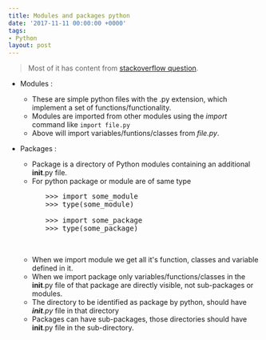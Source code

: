 ```yaml
---
title: Modules and packages python 
date: '2017-11-11 00:00:00 +0000'
tags:
- Python
layout: post
---
```


> Most of it has content from [stackoverflow question](https://stackoverflow.com/questions/7948494/whats-the-difference-between-a-python-module-and-a-python-package).

* Modules :
    * These are simple python files with the .py extension, which implement a set of functions/functionality.
    * Modules are imported from other modules using the *import* command like `import file.py`
    * Above will import variables/funtions/classes from *file.py*.


* Packages :
    * Package is a directory of Python modules containing an additional __init__.py file.
    * For python package or module are of same type
    <pre>
        >>> import some_module
        >>> type(some_module)
        <type 'module'>
        >>> import some_package
        >>> type(some_package)
        <type 'module'>
    </pre>
    * When we import module we get all it's function, classes and variable defined in it.
    * When we import package only variables/functions/classes in the __init__.py file of that package are directly visible, not sub-packages or modules.
    * The directory to be identified as package by python, should have *__init__.py* file in that directory 
    * Packages can have sub-packages, those directories should have __init__.py file in the sub-directory.


